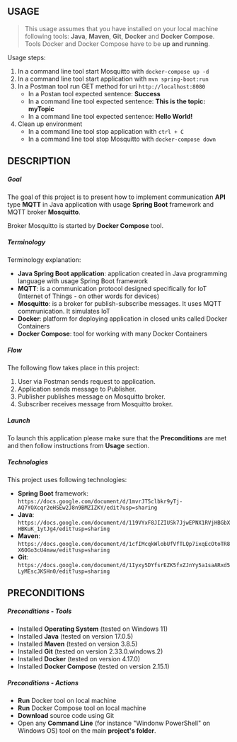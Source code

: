 USAGE
-----

> This usage assumes that you have installed on your local machine following tools: **Java**, **Maven**, **Git**, **Docker** and **Docker Compose**. Tools Docker and Docker Compose have to be **up and running**.

Usage steps:
1. In a command line tool start Mosquitto with `docker-compose up -d`
1. In a command line tool start application with `mvn spring-boot:run`
1. In a Postman tool run GET method for uri `http://localhost:8080`
     * In a Postan tool expected sentence: **Success**
     * In a command line tool expected sentence: **This is the topic: myTopic**
     * In a command line tool expected sentence: **Hello World!**
1. Clean up environment 
     * In a command line tool stop application with `ctrl + C`
     * In a command line tool stop Mosquitto with `docker-compose down`


DESCRIPTION
-----------

##### Goal
The goal of this project is to present how to implement communication **API** type **MQTT** in Java application with usage **Spring Boot** framework and MQTT broker **Mosquitto**.

Broker Mosquitto is started by **Docker Compose** tool.

##### Terminology
Terminology explanation:
* **Java Spring Boot application**: application created in Java programming language with usage Spring Boot framework
* **MQTT**: is a communication protocol designed specifically for IoT (Internet of Things - on other words for devices)
* **Mosquitto**: is a broker for publish-subscribe messages. It uses MQTT communication. It simulates IoT
* **Docker**: platform for deploying application in closed units called Docker Containers
* **Docker Compose**: tool for working with many Docker Containers

##### Flow
The following flow takes place in this project:
1. User via Postman sends request to application.
1. Application sends message to Publisher.
1. Publisher publishes message on Mosquitto broker.
1. Subscriber receives message from Mosquitto broker.

##### Launch
To launch this application please make sure that the **Preconditions** are met and then follow instructions from **Usage** section.

##### Technologies
This project uses following technologies:
* **Spring Boot** framework: `https://docs.google.com/document/d/1mvrJT5clbkr9yTj-AQ7YOXcqr2eHSEw2J8n9BMZIZKY/edit?usp=sharing`
* **Java**: `https://docs.google.com/document/d/119VYxF8JIZIUSk7JjwEPNX1RVjHBGbXHBKuK_1ytJg4/edit?usp=sharing`
* **Maven**: `https://docs.google.com/document/d/1cfIMcqkWlobUfVfTLQp7ixqEcOtoTR8X6OGo3cU4maw/edit?usp=sharing`
* **Git**: `https://docs.google.com/document/d/1Iyxy5DYfsrEZK5fxZJnYy5a1saARxd5LyMEscJKSHn0/edit?usp=sharing`


PRECONDITIONS
-------------

##### Preconditions - Tools
* Installed **Operating System** (tested on Windows 11)
* Installed **Java** (tested on version 17.0.5)
* Installed **Maven** (tested on version 3.8.5)
* Installed **Git** (tested on version 2.33.0.windows.2)
* Installed **Docker** (tested on version 4.17.0)
* Installed **Docker Compose** (tested on version 2.15.1)


##### Preconditions - Actions
* **Run** Docker tool on local machine
* **Run** Docker Compose tool on local machine
* **Download** source code using Git 
* Open any **Command Line** (for instance "Windonw PowerShell" on Windows OS) tool on the main **project's folder**.